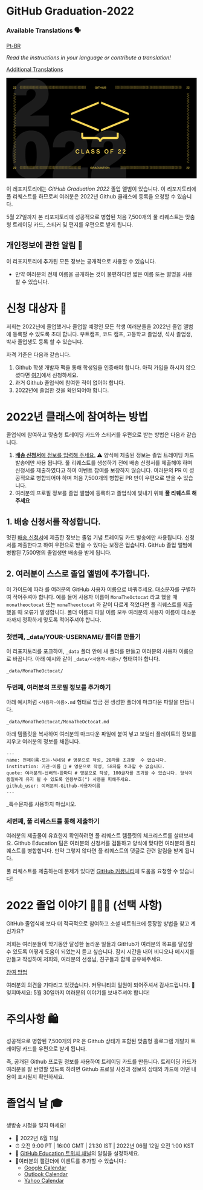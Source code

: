 # GitHub Graduation-2022

### Available Translations 🗣
[Pt-BR](https://bit.ly/3LI8kAc) 

*Read the instructions in your language or contribute a translation!*

[Additional Translations](translations/README.md)

![2022-github-graduation-social-card-1](/assets/GHG_Blog_1.jpg)


이 레포지토리에는 *GitHub Graduation 2022*  졸업 앨범이 있습니다. 이 리포지토리에 풀 리퀘스트를 하므로써 여러분은 2022년 Github 클래스에 등록을 요청할 수 있습니다. 

5월 27일까지 본 리포지토리에 성공적으로 병합된  처음 7,500개의 풀 리퀘스트는 맞춤형 트레이딩 카드, 스티커 및 편지를 우편으로 받게 됩니다.


## 개인정보에 관한 알림 👀
이 리포지토리에 추가된 모든 정보는 공개적으로 사용할 수 있습니다.

- 만약 여러분의 전체 이름을 공개하는 것이 불편하다면 짧은 이름 또는 별명을 사용할 수 있습니다.

# 신청 대상자 📝
저희는 2022년에 졸업했거나 졸업할 예정인 모든 학생 여러분들을 2022년 졸업 앨범에 등록할 수 있도록 초대 합니다. 부트캠프, 코드 캠프, 고등학교 졸업생, 석사 졸업생, 박사 졸업생도 등록 할 수 있습니다.

자격 기준은 다음과 같습니다.
1. Github 학생 개발자 팩을 통해 학생임을 인증해야 합니다. 아직 가입을 하시지 않으셨다면 [여기](https://education.github.com/discount_requests/student_application?utm_source=2022-06-11-GitHubGraduation)에서 신청하세요. 
2. 과거 Github 졸업식에 참여한 적이 없어야 합니다.
3. 2022년에 졸업한 것을 확인되어야 합니다. 

# 2022년 클래스에 참여하는 방법
졸업식에 참여하고 맞춤형 트레이딩 카드와 스티커를 우편으로 받는 방법은 다음과 같습니다.
1. [**배송 신청서**에 정보를 입력해 주세요.](https://airtable.com/shrVMo8ItH4wjsO9f)
 ⚠️ 양식에 제출된 정보는 졸업 트레이딩 카드 발송에만 사용 됩니다. 풀 리퀘스트를 생성하기 전에 배송 신청서를 제출해야 하며 신청서를 제출하였다고 하여 이벤트 참여를 보장하지 않습니다. 여러분의 PR 이 성공적으로 병합되어야 하며 처음 7,500개의 병합된 PR 만이 우편으로 받을 수 있습니다.
 2. 여러분의 프로필 정보를 졸업 앨범에 등록하고 졸업식에 빛내기 위해 **풀 리퀘스트 해주세요**  
 
## 1. 배송 신청서를 작성합니다.
멋진 [배송 신청서](https://airtable.com/shrVMo8ItH4wjsO9f)에 제출한 정보는 졸업 기념 트레이딩 카드 발송에만 사용됩니다. 신청서를 제출한다고 하여 우편으로 받을 수 있다는 보장은 업습니다. GitHub 졸업 앨범에 병합된 7,500명의 졸업생만 배송을 받게 됩니다.

## 2. 여러분이 스스로 졸업 앨범에 추가합니다.
이 가이드에 따라 <YOUR-USERNAME>를 여러분의 GitHub 사용자 이름으로 바꿔주세요. 대소문자를 구별하여 적어주셔야 합니다. 예를 들어 사용자 이름이 `MonaTheOctocat` 라고 했을 때 `monatheoctocat` 또는 `monaTheoctocat` 와 같이 다르게 적었다면 풀 리퀘스트를 제출했을 때 오류가 발생합니다. 폴더 이름과 파일 이름 모두 여러분의 사용자 이름이 대소문자까지 정확하게 맞도록 적어주셔야 합니다.

### 첫번째, _data/YOUR-USERNAME/ 폴더를 만들기
이 리포지토리를 포크하여, `_data` 폴더 안에 새 폴더를 만들고 여러분의 사용자 이름으로  바꿉니다. 아래 예시와 같이 `_data/<사용자-이름>/` 형태여야 합니다.
```
_data/MonaTheOctocat/
``` 

### 두번째, 여러분의 프로필 정보를 추가하기
아래 예시처럼 `<사용자-이름>.md` 형태로 방금 전 생성한 폴더에 마크다운 파일을 만듭니다.

```
_data/MonaTheOctocat/MonaTheOctocat.md
```

아래 템플릿을 복사하여 여러분의 마크다운 파일에 붙여 넣고 보일러 플레이트의 정보를 지우고 여러분의 정보를 채웁니다.

```
---
name: 전체이름-또는-닉네임 # 영문으로 작성, 28자를 초과할  수 없습니다.
institution: 기관-이름 🚩 # 영문으로 작성, 58자를 초과할 수 없습니다.
quote: 여러분의-선배의-한마디 # 영문으로 작성, 100글자를 초과할 수 있습니다. 형식이 동일하게 유지 될 수 있도록 인용부호(") 사용을 피해주세요. 
github_user: 여러분의-Github-사용자이름
---
```

_특수문자를 사용하지 마십시오.


### 세번째, 풀 리퀘스트를 통해 제출하기
여러분의 제출물이 유효한지 확인하려면 풀 리퀘스트 템플릿의 체크리스트를 살펴보세요. Github Education 팀은 여러분의 신청서를 검톹하고 양식에 맞다면 여러분의 풀리퀘스트를 병합합니다. 만약 그렇지 않다면 풀 리퀘스트의 댓글로 관련 알림을 받게 됩니다.

풀 리퀘스트를 제출하는데 문제가 있다면 [GitHub 커뮤니티](https://github.com/orgs/github-community/discussions/categories/github-education)에 도움을 요청할 수 있습니다!

# 2022 졸업 이야기 ‍🏫👨‍🏫 (선택 사항)
GitHub 졸업식에 보다 더 적극적으로 참여하고 소셜 네트워크에 등장할 방법을  찾고 계신가요?

저희는 여러분들이 학기동안 달성한 놀라운 일들과 GitHub가 여러분의 목표를 달성할 수 있도록 어떻게 도움이 되었는지 듣고 싶습니다. 잠시 시간을 내어 비디오나 메시지를 만들고 작성하여 저희와, 여러분의 선생님, 친구들과 함께 공유해주세요.

[참여 방법](https://drive.google.com/file/d/1AcgUKLXx6WIC5s4eanzOfj8EsiYHARrt/view?usp=sharing)

여러분의 의견을 기다리고 있겠습니다. 커뮤니티의 일원이 되어주셔서 감사드립니다.
💖 잊지마세요: 5월 30일까지 여러분의 이야기를 보내주셔야 합니다!


# 주의사항 🛍
성공적으로 병합된 7,500개의 PR 은 Github 상태가 포함된 맞춤형 홀로그램 개발자 트레이딩 카드를 우편으로 받게 됩니다.

즉, 공개된 Github 프로필 정보를 사용하여 트레이딩 카드를 만듭니다. 트레이딩 카드가 여러분을 잘 반영할 있도록 하려면 Github 프로필 사진과 정보의 상태와 카드에 어떤 내용이 표시될지 확인하세요. 

# 졸업식 날 🎓
생방송 시청을 잊지 마세요!

- 📆 2022년 6월 11일
- ⏰ 오전 9:00 PT | 16:00 GMT | 21:30 IST | 2022년 06월 12일 오전 1:00 KST 
- 📍 [GitHub Education 트위치 채널](https://twitch.tv/githubeducation)의 알림을 설정하세요.
- 📎여러분의 캘린더에 이벤트를 추가할 수 있습니다.:
  - [Google Calendar](https://calendar.google.com/calendar/render?action=TEMPLATE&dates=20220611T160000Z%2F20220611T180000Z&details=&location=https%3A%2F%2Fwww.twitch.tv%2Fgithubeducation&text=%F0%9F%8E%89%F0%9F%8E%8A%20GitHub%20Graduation%202022%20%F0%9F%8E%89%F0%9F%8E%8A)
  - [Outlook Calendar](https://outlook.live.com/calendar/0/deeplink/compose?allday=false&body=&enddt=2022-06-11T18%3A00%3A00%2B00%3A00&location=https%3A%2F%2Fwww.twitch.tv%2Fgithubeducation&path=%2Fcalendar%2Faction%2Fcompose&rru=addevent&startdt=2022-06-11T16%3A00%3A00%2B00%3A00&subject=%F0%9F%8E%89%F0%9F%8E%8A%20GitHub%20Graduation%202022%20%F0%9F%8E%89%F0%9F%8E%8A)
  - [Yahoo Calendar](https://calendar.yahoo.com/?desc=&dur=&et=20220611T180000Z&in_loc=https%3A%2F%2Fwww.twitch.tv%2Fgithubeducation&st=20220611T160000Z&title=%F0%9F%8E%89%F0%9F%8E%8A%20GitHub%20Graduation%202022%20%F0%9F%8E%89%F0%9F%8E%8A&v=60)
